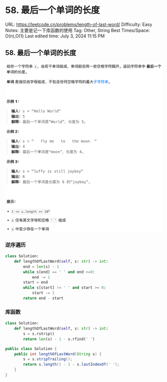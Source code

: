 # 58. 最后一个单词的长度

URL: https://leetcode.cn/problems/length-of-last-word/
Difficulty: Easy
Notes: 主要是记一下库函数的使用
Tag: Other, String
Best Times/Space: O(n),O(1)
Last edited time: July 3, 2024 11:15 PM

## 58. 最后一个单词的长度

![Untitled](image/58%20%E6%9C%80%E5%90%8E%E4%B8%80%E4%B8%AA%E5%8D%95%E8%AF%8D%E7%9A%84%E9%95%BF%E5%BA%A6/Untitled.png)

### 逆序遍历

```python
class Solution:
    def lengthOfLastWord(self, s: str) -> int:
        end = len(s) - 1
        while s[end] == ' ' and end >=0:
            end -= 1
        start = end
        while s[start] != ' ' and start >= 0:
            start -= 1
        return end - start

```

### 库函数

```python
class Solution:
    def lengthOfLastWord(self, s: str) -> int:
        s = s.rstrip()
        return len(s) - 1 - s.rfind(' ')
```

```java
public class Solution {
    public int lengthOfLastWord(String s) {
        s = s.stripTrailing();
        return s.length() - 1 - s.lastIndexOf(' ');
    }
}
```